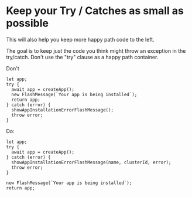 # Keep your Try / Catches as small as possible

This will also help you keep more happy path code to the left.

The goal is to keep just the code you think might throw an exception in the
try/catch. Don't use the "try" clause as a happy path container.

Don't
```
let app;
try {
  await app = createApp();
  new FlashMessage(`Your app is being installed`);
  return app;
} catch (error) {
  showAppInstallationErrorFlashMessage();
  throw error;
}
```

Do:
```
let app;
try {
  await app = createApp();
} catch (error) {
  showAppInstallationErrorFlashMessage(name, clusterId, error);
  throw error;
}

new FlashMessage(`Your app is being installed`);
return app;
```